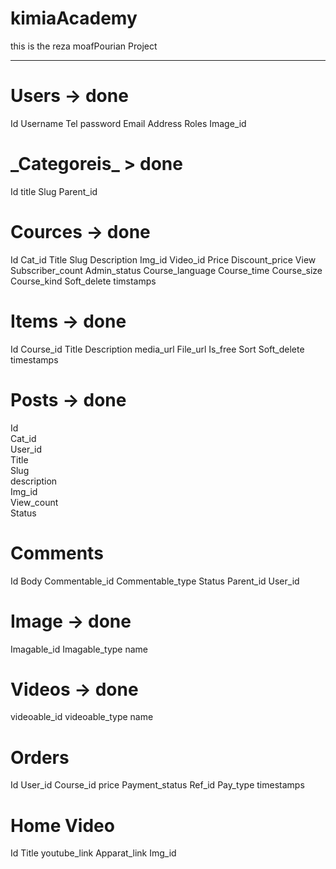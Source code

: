 # kimiaAcademy
this is the reza moafPourian Project

-----

# **Users** -> done

Id
Username
Tel
password
Email
Address
Roles
Image_id


# **_Categoreis**_ > done
Id
title
Slug
Parent_id

# **Cources** -> done
Id
Cat_id
Title
Slug
Description
Img_id
Video_id
Price
Discount_price
View
Subscriber_count
Admin_status
Course_language
Course_time
Course_size
Course_kind
Soft_delete
timstamps



# **Items** -> done
Id
Course_id
Title
Description
media_url
File_url
Is_free
Sort
Soft_delete
timestamps

# **Posts**  -> done
Id <br>
Cat_id <br>
User_id <br>
Title <br>
Slug <br>
description <br>
Img_id <br>
View_count <br>
Status <br>

# **Comments**
Id
Body
Commentable_id
Commentable_type
Status
Parent_id
User_id

# **Image** -> done
Imagable_id
Imagable_type
name

# **Videos** -> done
videoable_id
videoable_type
name


# **Orders**
Id
User_id
Course_id
price
Payment_status
Ref_id
Pay_type
timestamps

# **Home Video**
Id
Title
youtube_link
Apparat_link
Img_id
